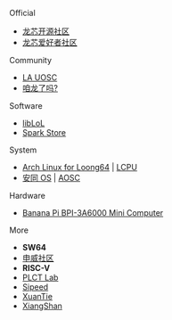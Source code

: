 
Official
- [龙芯开源社区](http://www.loongnix.cn/zh/)
- [龙芯爱好者社区](https://www.loongbbs.cn/)

Community
- [LA UOSC](https://bbs.loongarch.org/)
- [咱龙了吗?](https://areweloongyet.com/)

Software
- [libLoL](https://aosc.io/liblol)
- [Spark Store](https://www.spark-app.store/)

System
- [Arch Linux for Loong64](https://loongarchlinux.lcpu.dev/) | [LCPU](https://lcpu.dev/)
- [安同 OS](https://aosc.io/aosc-os) | [AOSC](https://aosc.io/)

Hardware
- [Banana Pi BPI-3A6000 Mini Computer](https://docs.banana-pi.org/en/BPI-3A6000/BananaPi_BPI-3A6000)

More
- **SW64**
- [申威社区](https://developer.wxiat.com/)
- **RISC-V**
- [PLCT Lab](https://plctlab.org/zh/)
- [Sipeed](https://wiki.sipeed.com/)
- [XuanTie](https://www.xrvm.cn/)
- [XiangShan](https://docs.xiangshan.cc/zh-cn/latest/)